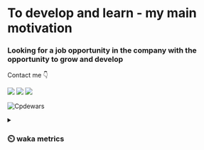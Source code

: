 # To develop and learn - my main motivation
### Looking for a job opportunity in the company with the opportunity to grow and develop

Contact me :point_down:

<a href="https://vk.com/pppershin"><img src="https://img.shields.io/badge/VK--red?style=social&logo=vk"></a>
<a href="https://t.me/pppershin"><img src="https://img.shields.io/badge/telegram--red?style=social&logo=telegram"></a>
<a href="mailto:pershin.daniil.e@gmail.com"><img src="https://img.shields.io/badge/Gmail--red?style=social&logo=gmail"></a>
<!-- <a href=""><img src="https://img.shields.io/badge/blog--red?style=social"></a>
</p> -->

![Cpdewars](https://www.codewars.com/users/DANPER/badges/small)

<details><summary><h3>⏲️ waka metrics</h3></summary>
<p>

  <!--START_SECTION:waka-->
![Code Time](http://img.shields.io/badge/Code%20Time-15%20hrs%2037%20mins-blue)

![Profile Views](http://img.shields.io/badge/Profile%20Views-75-blue)

**🐱 My GitHub Data** 

> 🏆 233 Contributions in the Year 2022
 > 
> 📦 3.2 kB Used in GitHub's Storage 
 > 
> 🚫 Not Opted to Hire
 > 
> 📜 8 Public Repositories 
 > 
> 🔑 5 Private Repositories  
 > 
**I'm an Early 🐤** 

```text
🌞 Morning    11 commits     █░░░░░░░░░░░░░░░░░░░░░░░░   4.26% 
🌆 Daytime    121 commits    ███████████░░░░░░░░░░░░░░   46.9% 
🌃 Evening    83 commits     ████████░░░░░░░░░░░░░░░░░   32.17% 
🌙 Night      43 commits     ████░░░░░░░░░░░░░░░░░░░░░   16.67%

```
📅 **I'm Most Productive on Sunday** 

```text
Monday       35 commits     ███░░░░░░░░░░░░░░░░░░░░░░   13.57% 
Tuesday      32 commits     ███░░░░░░░░░░░░░░░░░░░░░░   12.4% 
Wednesday    41 commits     ████░░░░░░░░░░░░░░░░░░░░░   15.89% 
Thursday     48 commits     ████░░░░░░░░░░░░░░░░░░░░░   18.6% 
Friday       34 commits     ███░░░░░░░░░░░░░░░░░░░░░░   13.18% 
Saturday     18 commits     █░░░░░░░░░░░░░░░░░░░░░░░░   6.98% 
Sunday       50 commits     ████░░░░░░░░░░░░░░░░░░░░░   19.38%

```


📊 **This Week I Spent My Time On** 

```text
⌚︎ Time Zone: Europe/Moscow

💬 Programming Languages: 
JavaScript               19 mins             ██████████████████░░░░░░░   75.07% 
Markdown                 5 mins              █████░░░░░░░░░░░░░░░░░░░░   22.39% 
JSON                     0 secs              ░░░░░░░░░░░░░░░░░░░░░░░░░   2.09% 
Other                    0 secs              ░░░░░░░░░░░░░░░░░░░░░░░░░   0.45%

🔥 Editors: 
VS Code                  19 mins             ███████████████████░░░░░░   77.16% 
Neovim                   5 mins              █████░░░░░░░░░░░░░░░░░░░░   22.84%

🐱‍💻 Projects: 
js-practice              19 mins             ███████████████████░░░░░░   77.16% 
Unknown Project          5 mins              █████░░░░░░░░░░░░░░░░░░░░   22.84%

💻 Operating System: 
Linux                    25 mins             █████████████████████████   100.0%

```

**I Mostly Code in JavaScript** 

```text
JavaScript               4 repos             ███████████░░░░░░░░░░░░░░   44.44% 
HTML                     2 repos             █████░░░░░░░░░░░░░░░░░░░░   22.22% 
Lua                      1 repo              ██░░░░░░░░░░░░░░░░░░░░░░░   11.11% 
Racket                   1 repo              ██░░░░░░░░░░░░░░░░░░░░░░░   11.11% 
Python                   1 repo              ██░░░░░░░░░░░░░░░░░░░░░░░   11.11%

```


**Timeline**

![Chart not found](https://raw.githubusercontent.com/pppershin/pppershin/main/charts/bar_graph.png) 


 Last Updated on 31/08/2022 01:06:45 UTC
<!--END_SECTION:waka-->

</p>
</details>
